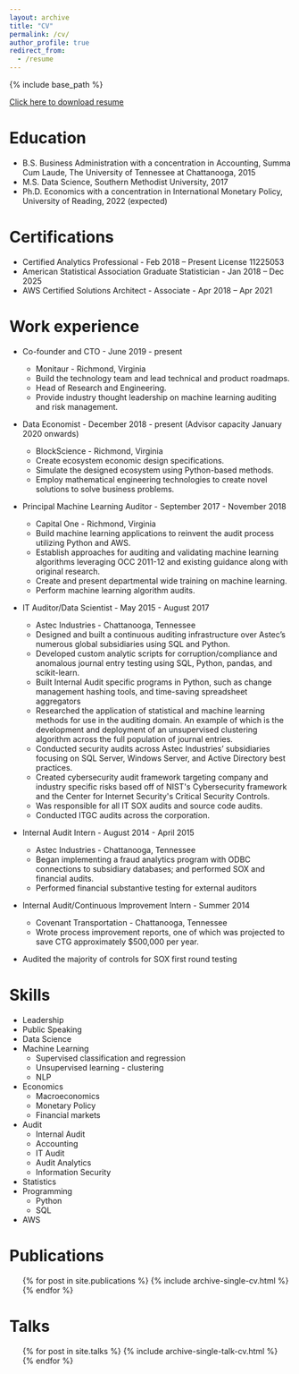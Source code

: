 ```yaml
---
layout: archive
title: "CV"
permalink: /cv/
author_profile: true
redirect_from:
  - /resume
---
```


{% include base_path %}

[Click here to download resume](/files/AndrewClarkCV.pdf)

Education
======
* B.S. Business Administration with a concentration in Accounting, Summa Cum Laude, The University of Tennessee at Chattanooga, 2015
* M.S. Data Science, Southern Methodist University, 2017
* Ph.D. Economics with a concentration in International Monetary Policy, University of Reading, 2022 (expected)


Certifications
======
* Certified Analytics Professional - Feb 2018 – Present License 11225053
* American Statistical Association Graduate Statistician - Jan 2018 – Dec 2025
* AWS Certified Solutions Architect - Associate - Apr 2018 – Apr 2021

Work experience
======
* Co-founder and CTO - June 2019 - present
  * Monitaur - Richmond, Virginia
  * Build the technology team and lead technical and product roadmaps.
  * Head of Research and Engineering.
  * Provide industry thought leadership on machine learning auditing and risk management.


* Data Economist - December 2018 - present (Advisor capacity January 2020 onwards)
  * BlockScience - Richmond, Virginia
  * Create ecosystem economic design specifications.
  * Simulate the designed ecosystem using Python-based methods.
  * Employ mathematical engineering technologies to create novel solutions to solve business problems.



* Principal Machine Learning Auditor - September 2017 - November 2018
  * Capital One - Richmond, Virginia
  * Build machine learning applications to reinvent the audit process utilizing Python and AWS.
  * Establish approaches for auditing and validating machine learning algorithms leveraging OCC 2011-12 and existing guidance along with original research.
  * Create and present departmental wide training on machine learning.
  * Perform machine learning algorithm audits.


* IT Auditor/Data Scientist - May 2015 - August 2017
  * Astec Industries - Chattanooga, Tennessee
  * Designed and built a continuous auditing infrastructure over Astec’s numerous global subsidiaries using SQL and Python.
  * Developed custom analytic scripts for corruption/compliance and anomalous journal entry testing using SQL, Python, pandas, and scikit-learn.
  * Built Internal Audit specific programs in Python, such as change management hashing tools, and time-saving spreadsheet aggregators
  * Researched the application of statistical and machine learning methods for use in the auditing domain. An example of which is the development and deployment of an unsupervised clustering algorithm across the full population of journal entries.
  * Conducted security audits across Astec Industries’ subsidiaries focusing on SQL Server, Windows Server, and Active Directory best practices.
  * Created cybersecurity audit framework targeting company and industry specific risks based off of NIST's Cybersecurity framework and the Center for Internet Security's Critical Security Controls.
  * Was responsible for all IT SOX audits and source code audits.
  * Conducted ITGC audits across the corporation.

* Internal Audit Intern - August 2014 - April 2015
  * Astec Industries - Chattanooga, Tennessee
  * Began implementing a fraud analytics program with ODBC connections to subsidiary databases; and performed SOX and financial audits.
  * Performed financial substantive testing for external auditors

* Internal Audit/Continuous Improvement Intern - Summer 2014
  * Covenant Transportation - Chattanooga, Tennessee
  * Wrote process improvement reports, one of which was projected to save CTG approximately $500,000 per year.
 * Audited the majority of controls for SOX first round testing

Skills
======
* Leadership
* Public Speaking
* Data Science
* Machine Learning
  * Supervised classification and regression
  * Unsupervised learning - clustering
  * NLP
* Economics
  * Macroeconomics
  * Monetary Policy
  * Financial markets
* Audit
  * Internal Audit
  * Accounting
  * IT Audit
  * Audit Analytics
  * Information Security
* Statistics
* Programming
  * Python
  * SQL
* AWS

Publications
======
  <ul>{% for post in site.publications %}
    {% include archive-single-cv.html %}
  {% endfor %}</ul>

Talks
======
  <ul>{% for post in site.talks %}
    {% include archive-single-talk-cv.html %}
  {% endfor %}</ul>
